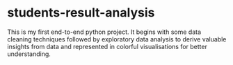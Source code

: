 # students-result-analysis
This is my first end-to-end python project. 
It begins with some data cleaning techniques followed by exploratory data analysis to derive valuable insights from data and represented in colorful visualisations for better understanding. 
